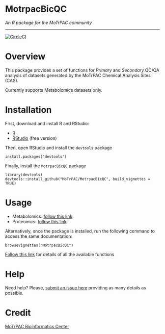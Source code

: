 # MotrpacBicQC

*An R package for the MoTrPAC community*

---

[![CircleCI](https://circleci.com/gh/MoTrPAC/MotrpacBicQC.svg?style=svg)](https://circleci.com/gh/MoTrPAC/MotrpacBicQC)

  
# Overview

This package provides a set of functions for *Primary* and *Secondary* 
QC/QA analysis of datasets generated by the MoTrPAC
Chemical Analysis Sites (CAS).

Currently supports Metabolomics datasets only.

# Installation

First, download and install R and RStudio:

- [R](https://mirror.las.iastate.edu/CRAN/) 
- [RStudio](https://rstudio.com/products/rstudio/download/) (free version)

Then, open RStudio and install the `devtools` package

```
install.packages("devtools")
```

Finally, install the `MotrpacBicQC` package

```
library(devtools)
devtools::install_github("MoTrPAC/MotrpacBicQC", build_vignettes = TRUE)
```

# Usage

- Metabolomics: [follow this link](https://motrpac.github.io/MotrpacBicQC/articles/qc_metabolomics.html).
- Proteomics: [follow this link](https://motrpac.github.io/MotrpacBicQC/articles/qc_proteomics.html).

Alternatively, once the package is installed, run the following command to 
access the same documentation:

```
browseVignettes("MotrpacBicQC")
```

[Follow this link](https://motrpac.github.io/MotrpacBicQC/reference/index.html) 
for details of all the available functions


# Help

Need help? Please, [submit an issue here](https://github.com/MoTrPAC/MotrpacBicQC/issues) 
providing as many details as possible.


# Credit

[MoTrPAC Bioinformatics Center](https://motrpac-data.org/)



